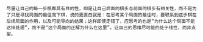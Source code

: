 
	尽量让自己的每一步棋都具有目的性，即是让自己后面的棋步与前面的棋步有相关性，而不是为了只是寻找局面的最佳而下棋，说的更直白就是：在思考某个局面的最佳时，要联系到这步棋在后续局面的作用，以及可能导向的结果；这样即使走错了，应思考的也是“为什么这个局面不能这样处理”，而不是“这个局面的正解为什么在这里”。让自己的思维尽可能的处于线性，而非点型。
		